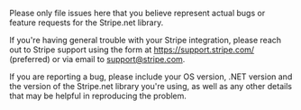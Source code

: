 Please only file issues here that you believe represent actual bugs or feature requests for the Stripe.net library.

If you're having general trouble with your Stripe integration, please reach out to Stripe support using the form at https://support.stripe.com/ (preferred) or via email to support@stripe.com.

If you are reporting a bug, please include your OS version, .NET version and the version of the Stripe.net library you're using, as well as any other details that may be helpful in reproducing the problem.